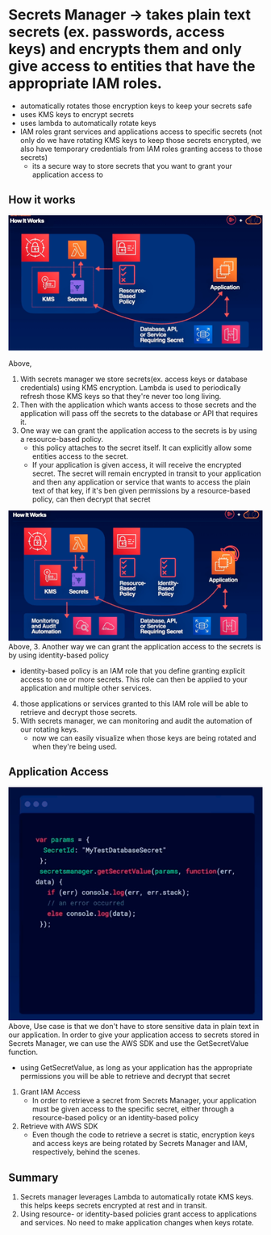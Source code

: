 # Secrets Manager -> takes plain text secrets (ex. passwords, access keys) and encrypts them and only give access to entities that have the appropriate IAM roles.
- automatically rotates those encryption keys to keep your secrets safe
- uses KMS keys to encrypt secrets
- uses lambda to automatically rotate keys
- IAM roles grant services and applications access to specific secrets (not only do we have rotating KMS keys to keep those secrets encrypted, we also have temporary credentials from IAM roles granting access to those secrets) 
  - its a secure way to store secrets that you want to grant your application access to

## How it works
![alt text](resource_based_policy.png)

Above,
1. With secrets manager we store secrets(ex. access keys or database credentials) using KMS encryption. Lambda is used to periodically refresh those KMS keys so that they're never too long living.
2. Then with the application which wants access to those secrets and the application will pass off the secrets to the database or API that requires it.
3. One way we can grant the application access to the secrets is by using a resource-based policy. 
   - this policy attaches to the secret itself. It can explicitly allow some entities access to the secret. 
   - If your application is given access, it will receive the encrypted secret. The secret will remain encrypted in transit to your application and then any application or service that wants to access the plain text of that key, if it's ben given permissions by a resource-based policy, can then decrypt that secret
   

![alt text](identity_based_policy.png)
Above,
3. Another way we can grant the application access to the secrets is by using identity-based policy
   - identity-based policy is an IAM role that you define granting explicit access to one or more secrets. This role can then be applied to your application and multiple other services.
4. those applications or services granted to this IAM role will be able to retrieve and decrypt those secrets.
5. With secrets manager, we can monitoring and audit the automation of our rotating keys. 
   - now we can easily visualize when those keys are being rotated and when they're being used.


## Application Access
![alt text](get_secret_value_function.png)
Above, 
Use case is that we don't have to store sensitive data in plain text in our application. In order to give your application access to secrets stored in Secrets Manager, we can use the AWS SDK and use the GetSecretValue function. 
- using GetSecretValue, as long as your application has the appropriate permissions you will be able to retrieve and decrypt that secret
1. Grant IAM Access
   - In order to retrieve a secret from Secrets Manager, your application must be given access to the specific secret, either through a resource-based policy or an identity-based policy
2. Retrieve with AWS SDK
   - Even though the code to retrieve a secret is static, encryption keys and access keys are being rotated by Secrets Manager and IAM, respectively, behind the scenes.

## Summary
1. Secrets manager leverages Lambda to automatically rotate KMS keys. this helps keeps secrets encrypted at rest and in transit.
2. Using resource- or identity-based policies grant access to applications and services. No need to make application changes when keys rotate.